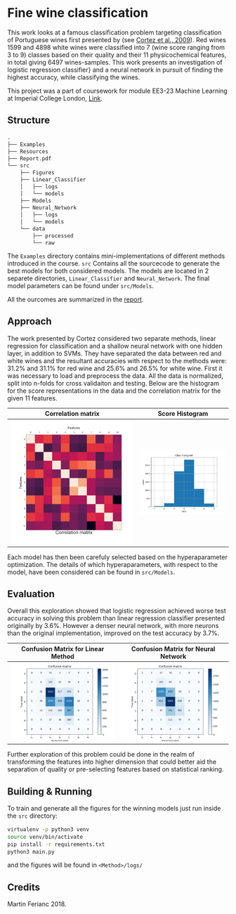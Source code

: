 # Fine wine classification
This work looks at a famous classification problem targeting classification of Portuguese wines first presented by (see [Cortez et al., 2009](http://www3.dsi.uminho.pt/pcortez/wine/)). Red wines 1599 and 4898 white wines were classified into 7 (wine score ranging from 3 to 9) classes based on their quality and their 11 physicochemical features, in total giving 6497 wines-samples. This work presents an investigation of logistic regression classifier} and a neural network in pursuit of finding the highest accuracy, while classifying the wines.

This project was a part of coursework for module EE3-23 Machine Learning at Imperial College London, [Link](http://intranet.ee.ic.ac.uk/electricalengineering/eecourses_t4/course_content.asp?c=EE3-23&s=E3#start).

## Structure
```
.
├── Examples
├── Resources
├── Report.pdf
└── src
    ├── Figures
    ├── Linear_Classifier
    │   ├── logs
    │   └── models
    ├── Models
    ├── Neural_Network
    │   ├── logs
    │   └── models
    └── data
        ├── processed
        └── raw
```
The `Examples` directory contains mini-implementations of different methods introduced in the course. `src` Contains all the sourcecode to generate the best models for both considered models. The models are located in 2 separete directories, `Linear_Classifier` and `Neural_Network`. The final model parameters can be found under `src/Models`.

All the ourcomes are summarized in the [report](Report.pdf).

## Approach
The work presented by Cortez considered two separate methods, linear regression for classification and a shallow neural network with one hidden layer, in addition to SVMs. They have separated the data between red and white wines and the resultant accuracies with respect to the methods were: 31.2% and 31.1% for red wine and 25.6% and 26.5% for white wine.
First it was necessary to load and preprocess the data. All the data is normalized, split into n-folds for cross validaiton and testing. Below are the histogram for the score representations in the data and the correlation matrix for the given 11 features.

Correlation matrix |  Score Histogram
:-------------------------:|:-------------------------:
![](Figures/Correlation_matrix.png)  |  ![](Figures/Class_Histogram.png)


Each model has then been carefuly selected based on the hyperaparameter optimization. The details of which hyperaparameters, with respect to the model, have been considered can be found in `src/Models`.

## Evaluation
Overall this exploration showed that logistic regression achieved worse test accuracy in solving this problem than linear regression classifier presented originally by 3.6%. However a denser neural network, with more neurons than the original implementation, improved on the test accuracy by 3.7%.

Confusion Matrix for Linear Method  |  Confusion Matrix for Neural Network
:-------------------------:|:-------------------------:
![](Figures/CM_LR.png)  |  ![](Figures/CM_NN.png)

Further exploration of this problem could be done in the realm of transforming the features into higher dimension that could better aid the separation of quality or pre-selecting features based on statistical ranking.

## Building & Running
To train and generate all the figures for the winning models just run inside the `src` directory:

```bash
virtualenv -p python3 venv
source venv/bin/activate
pip install -r requirements.txt
python3 main.py
```
and the figures will be found in `<Method>/logs/`

## Credits
Martin Ferianc 2018.
